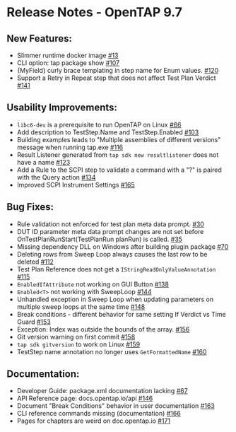 Release Notes - OpenTAP 9.7
=============

New Features:
-------

- Slimmer runtime docker image [#13](https://gitlab.com/OpenTAP/opentap/-/issues/13)
- CLI option: tap package show [#107](https://gitlab.com/OpenTAP/opentap/issues/107)
- {MyField} curly brace templating in step name for Enum values. [#120](https://gitlab.com/OpenTAP/opentap/issues/120)
- Support a Retry in Repeat step that does not affect Test Plan Verdict [#141](https://gitlab.com/OpenTAP/opentap/issues/141)

Usability Improvements:
-------

- `libc6-dev` is a prerequisite to run OpenTAP on Linux [#66](https://gitlab.com/OpenTAP/opentap/issues/66)
- Add description to TestStep.Name and TestStep.Enabled [#103](https://gitlab.com/OpenTAP/opentap/issues/103)
- Building examples leads to "Multiple assemblies of different versions" message when running tap.exe [#116](https://gitlab.com/OpenTAP/opentap/issues/116)
- Result Listener generated from `tap sdk new resultlistener` does not have a name [#123](https://gitlab.com/OpenTAP/opentap/issues/123)
- Add a Rule to the SCPI step to validate a command with a "?" is paired with the Query action [#134](https://gitlab.com/OpenTAP/opentap/issues/134)
- Improved SCPI Instrument Settings [#165](https://gitlab.com/OpenTAP/opentap/issues/165)

Bug Fixes:
-------

- Rule validation not enforced for test plan meta data prompt. [#30](https://gitlab.com/OpenTAP/opentap/issues/30)
- DUT ID parameter meta data prompt changes are not set before OnTestPlanRunStart(TestPlanRun planRun) is called. [#35](https://gitlab.com/OpenTAP/opentap/issues/35)
- Missing dependency DLL on Windows after building plugin package [#70](https://gitlab.com/OpenTAP/opentap/issues/70)
- Deleting rows from Sweep Loop always causes the last row to be deleted [#112](https://gitlab.com/OpenTAP/opentap/issues/112)
- Test Plan Reference does not get a `IStringReadOnlyValueAnnotation` [#115](https://gitlab.com/OpenTAP/opentap/issues/115)
- `EnabledIfAttribute` not working on GUI Button [#138](https://gitlab.com/OpenTAP/opentap/issues/138)
- `Enabled<T>` not working with SweepLoop [#144](https://gitlab.com/OpenTAP/opentap/issues/144)
- Unhandled exception in Sweep Loop when updating parameters on multiple sweep loops at the same time [#148](https://gitlab.com/OpenTAP/opentap/issues/148)
- Break conditions - different behavior for same setting If Verdict vs Time Guard [#153](https://gitlab.com/OpenTAP/opentap/issues/153)
- Exception: Index was outside the bounds of the array. [#156](https://gitlab.com/OpenTAP/opentap/issues/156)
- Git version warning on first commit [#158](https://gitlab.com/OpenTAP/opentap/issues/158)
- `tap sdk gitversion` to work on Linux [#159](https://gitlab.com/OpenTAP/opentap/issues/159)
- TestStep name annotation no longer uses `GetFormattedName` [#160](https://gitlab.com/OpenTAP/opentap/issues/160)

Documentation: 
-------

- Developer Guide: package.xml documentation lacking [#67](https://gitlab.com/OpenTAP/opentap/issues/67)
- API Reference page: docs.opentap.io/api [#146](https://gitlab.com/OpenTAP/opentap/issues/146)
- Document "Break Conditions" behavior in user documentation [#163](https://gitlab.com/OpenTAP/opentap/-/issues/163)
- CLI reference commands missing (documentation) [#166](https://gitlab.com/OpenTAP/opentap/issues/166)
- Pages for chapters are weird on doc.opentap.io [#171](https://gitlab.com/OpenTAP/opentap/issues/171)
